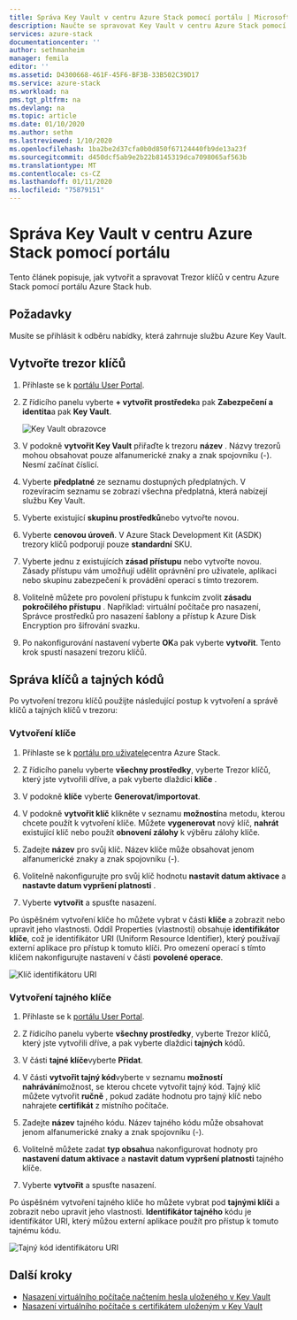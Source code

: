 ```yaml
---
title: Správa Key Vault v centru Azure Stack pomocí portálu | Microsoft Docs
description: Naučte se spravovat Key Vault v centru Azure Stack pomocí portálu Azure Stack hub.
services: azure-stack
documentationcenter: ''
author: sethmanheim
manager: femila
editor: ''
ms.assetid: D4300668-461F-45F6-BF3B-33B502C39D17
ms.service: azure-stack
ms.workload: na
pms.tgt_pltfrm: na
ms.devlang: na
ms.topic: article
ms.date: 01/10/2020
ms.author: sethm
ms.lastreviewed: 1/10/2020
ms.openlocfilehash: 1ba2be2d37cfa0b0d850f67124440fb9de13a23f
ms.sourcegitcommit: d450dcf5ab9e2b22b8145319dca7098065af563b
ms.translationtype: MT
ms.contentlocale: cs-CZ
ms.lasthandoff: 01/11/2020
ms.locfileid: "75879151"
---
```

# <a name="manage-key-vault-in-azure-stack-hub-using-the-portal"></a>Správa Key Vault v centru Azure Stack pomocí portálu

Tento článek popisuje, jak vytvořit a spravovat Trezor klíčů v centru Azure Stack pomocí portálu Azure Stack hub.

## <a name="prerequisites"></a>Požadavky

Musíte se přihlásit k odběru nabídky, která zahrnuje službu Azure Key Vault.

## <a name="create-a-key-vault"></a>Vytvořte trezor klíčů

1. Přihlaste se k [portálu User Portal](https://portal.local.azurestack.external).

2. Z řídicího panelu vyberte **+ vytvořit prostředek**a pak **Zabezpečení a identita**a pak **Key Vault**.

    ![Key Vault obrazovce](media/azure-stack-key-vault-manage-portal/image1.png)

3. V podokně **vytvořit Key Vault** přiřaďte k trezoru **název** . Názvy trezorů mohou obsahovat pouze alfanumerické znaky a znak spojovníku (-). Nesmí začínat číslicí.

4. Vyberte **předplatné** ze seznamu dostupných předplatných. V rozevíracím seznamu se zobrazí všechna předplatná, která nabízejí službu Key Vault.

5. Vyberte existující **skupinu prostředků**nebo vytvořte novou.

6. Vyberte **cenovou úroveň**. V Azure Stack Development Kit (ASDK) trezory klíčů podporují pouze **standardní** SKU.

7. Vyberte jednu z existujících **zásad přístupu** nebo vytvořte novou. Zásady přístupu vám umožňují udělit oprávnění pro uživatele, aplikaci nebo skupinu zabezpečení k provádění operací s tímto trezorem.

8. Volitelně můžete pro povolení přístupu k funkcím zvolit **zásadu pokročilého přístupu** . Například: virtuální počítače pro nasazení, Správce prostředků pro nasazení šablony a přístup k Azure Disk Encryption pro šifrování svazku.

9. Po nakonfigurování nastavení vyberte **OK**a pak vyberte **vytvořit**. Tento krok spustí nasazení trezoru klíčů.

## <a name="manage-keys-and-secrets"></a>Správa klíčů a tajných kódů

Po vytvoření trezoru klíčů použijte následující postup k vytvoření a správě klíčů a tajných klíčů v trezoru:

### <a name="create-a-key"></a>Vytvoření klíče

1. Přihlaste se k [portálu pro uživatele](https://portal.local.azurestack.external)centra Azure Stack.

2. Z řídicího panelu vyberte **všechny prostředky**, vyberte Trezor klíčů, který jste vytvořili dříve, a pak vyberte dlaždici **klíče** .

3. V podokně **klíče** vyberte **Generovat/importovat**.

4. V podokně **vytvořit klíč** klikněte v seznamu **možností**na metodu, kterou chcete použít k vytvoření klíče. Můžete **vygenerovat** nový klíč, **nahrát** existující klíč nebo použít **obnovení zálohy** k výběru zálohy klíče.

5. Zadejte **název** pro svůj klíč. Název klíče může obsahovat jenom alfanumerické znaky a znak spojovníku (-).

6. Volitelně nakonfigurujte pro svůj klíč hodnotu **nastavit datum aktivace** a **nastavte datum vypršení platnosti** .

7. Vyberte **vytvořit** a spusťte nasazení.

Po úspěšném vytvoření klíče ho můžete vybrat v části **klíče** a zobrazit nebo upravit jeho vlastnosti. Oddíl Properties (vlastnosti) obsahuje **identifikátor klíče**, což je identifikátor URI (Uniform Resource Identifier), který používají externí aplikace pro přístup k tomuto klíči. Pro omezení operací s tímto klíčem nakonfigurujte nastavení v části **povolené operace**.

![Klíč identifikátoru URI](media/azure-stack-key-vault-manage-portal/image4.png)

### <a name="create-a-secret"></a>Vytvoření tajného klíče

1. Přihlaste se k [portálu User Portal](https://portal.local.azurestack.external).

2. Z řídicího panelu vyberte **všechny prostředky**, vyberte Trezor klíčů, který jste vytvořili dříve, a pak vyberte dlaždici **tajných** kódů.

3. V části **tajné klíče**vyberte **Přidat**.

4. V části **vytvořit tajný kód**vyberte v seznamu **možností nahrávání**možnost, se kterou chcete vytvořit tajný kód. Tajný klíč můžete vytvořit **ručně** , pokud zadáte hodnotu pro tajný klíč nebo nahrajete **certifikát** z místního počítače.

5. Zadejte **název** tajného kódu. Název tajného kódu může obsahovat jenom alfanumerické znaky a znak spojovníku (-).

6. Volitelně můžete zadat **typ obsahu**a nakonfigurovat hodnoty pro **nastavení datum aktivace** a **nastavit datum vypršení platnosti** tajného klíče.

7. Vyberte **vytvořit** a spusťte nasazení.

Po úspěšném vytvoření tajného klíče ho můžete vybrat pod **tajnými klíči** a zobrazit nebo upravit jeho vlastnosti. **Identifikátor tajného** kódu je identifikátor URI, který můžou externí aplikace použít pro přístup k tomuto tajnému kódu.

![Tajný kód identifikátoru URI](media/azure-stack-key-vault-manage-portal/image5.png)

## <a name="next-steps"></a>Další kroky

* [Nasazení virtuálního počítače načtením hesla uloženého v Key Vault](azure-stack-key-vault-deploy-vm-with-secret.md)
* [Nasazení virtuálního počítače s certifikátem uloženým v Key Vault](azure-stack-key-vault-push-secret-into-vm.md)
